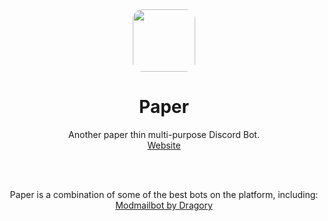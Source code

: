 <div id="header" align="center">
  <img style="border-radius: 15px;" src="https://github.com/ephraimkreighbaum/Paper/blob/main/src/img/paper.jpg?raw=true" width="100"/>
  <h1>Paper</h1>
  <p> 
    Another paper thin multi-purpose Discord Bot. <br>
    <a href="https://therealedk.xyz/paper">Website</a>
  </p>
  <br><br>
  <p>
    Paper is a combination of some of the best bots on the platform, including:
    <br>
    <a href="https://github.com/Dragory/modmailbot">Modmailbot by Dragory</a>
  </p>
</div>
